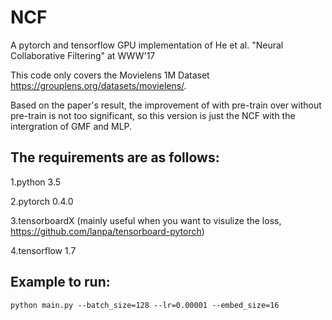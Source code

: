 # NCF
A pytorch and tensorflow GPU implementation of He et al. "Neural Collaborative Filtering" at WWW'17

This code only covers the Movielens 1M Dataset https://grouplens.org/datasets/movielens/. 

Based on the paper's result, the improvement of with pre-train over without pre-train is not too significant, so this version is just the NCF with the intergration of GMF and MLP.


## The requirements are as follows:
1.python 3.5

2.pytorch 0.4.0

3.tensorboardX (mainly useful when you want to visulize the loss, https://github.com/lanpa/tensorboard-pytorch)

4.tensorflow 1.7


## Example to run:
```
python main.py --batch_size=128 --lr=0.00001 --embed_size=16
```
